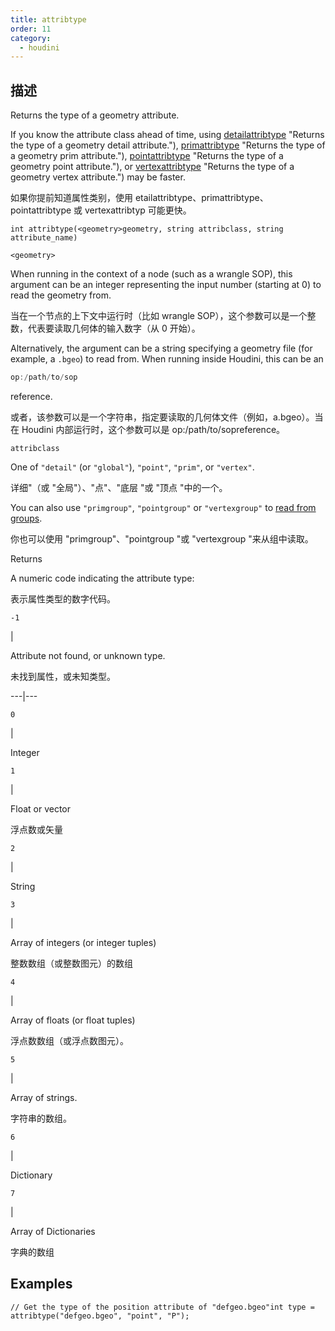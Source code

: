 ```yaml
---
title: attribtype
order: 11
category:
  - houdini
---
```

    
## 描述

Returns the type of a geometry attribute.

If you know the attribute class ahead of time, using
[detailattribtype](detailattribtype.html) "Returns the type of a geometry
detail attribute."), [primattribtype](primattribtype.html) "Returns the type of
a geometry prim attribute."), [pointattribtype](pointattribtype.html) "Returns
the type of a geometry point attribute."), or
[vertexattribtype](vertexattribtype.html) "Returns the type of a geometry
vertex attribute.") may be faster.

如果你提前知道属性类别，使用 etailattribtype、primattribtype、pointattribtype 或 vertexattribtyp 可能更快。

`int attribtype(<geometry>geometry, string attribclass, string attribute_name)`

`<geometry>`

When running in the context of a node (such as a wrangle SOP), this argument
can be an integer representing the input number (starting at 0) to read the
geometry from.

当在一个节点的上下文中运行时（比如 wrangle SOP），这个参数可以是一个整数，代表要读取几何体的输入数字（从 0 开始）。

Alternatively, the argument can be a string specifying a geometry file (for
example, a `.bgeo`) to read from. When running inside Houdini, this can be an

```c
op:/path/to/sop
```

reference.

或者，该参数可以是一个字符串，指定要读取的几何体文件（例如，a.bgeo）。当在 Houdini 内部运行时，这个参数可以是 op:/path/to/sopreference。

`attribclass`

One of `"detail"` (or `"global"`), `"point"`, `"prim"`, or `"vertex"`.

详细"（或 "全局"）、"点"、"底层 "或 "顶点 "中的一个。

You can also use `"primgroup"`, `"pointgroup"` or `"vertexgroup"` to [read
from groups](../groups.html "You can read the contents of
primitive/point/vertex groups in VEX as if they were attributes.").

你也可以使用 "primgroup"、"pointgroup "或 "vertexgroup "来从组中读取。

Returns

A numeric code indicating the attribute type:

表示属性类型的数字代码。

`-1`

|

Attribute not found, or unknown type.

未找到属性，或未知类型。

---|---

`0`

|

Integer

`1`

|

Float or vector

浮点数或矢量

`2`

|

String

`3`

|

Array of integers (or integer tuples)

整数数组（或整数图元）的数组

`4`

|

Array of floats (or float tuples)

浮点数数组（或浮点数图元）。

`5`

|

Array of strings.

字符串的数组。

`6`

|

Dictionary

`7`

|

Array of Dictionaries

字典的数组

## Examples

    // Get the type of the position attribute of "defgeo.bgeo"int type = attribtype("defgeo.bgeo", "point", "P");
